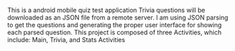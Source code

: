 This is a android mobile quiz test application
Trivia questions will be downloaded as an JSON file from a remote server. 
I am using JSON parsing to get the questions and generating the proper user interface for showing each parsed question. 
This project is composed of three Activities, which include: Main, Trivia, and Stats Activities
